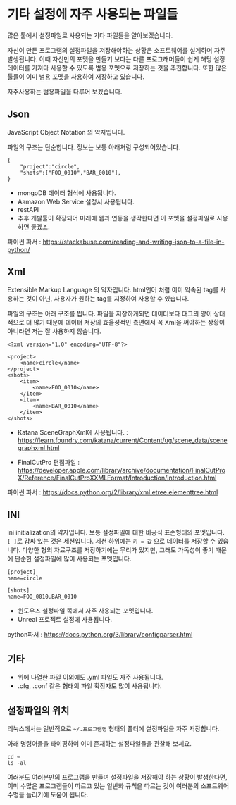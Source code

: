 # 기타 설정에 자주 사용되는 파일들
많은 툴에서 설정파일로 사용되는 기타 파일들을 알아보겠습니다.

자신이 만든 프로그램의 설정파일을 저장해야하는 상황은 소프트웨어를 설계하며 자주 발생됩니다.
이때 자신만의 포멧을 만들기 보다는 다른 프로그래머들이 쉽게 해당 설정 데이터를 가져다 사용할 수 있도록
범용 포멧으로 저장하는 것을 추천합니다.
또한 많은 툴들이 이미 범용 포멧을 사용하여 저장하고 있습니다.

자주사용하는 범용파일을 다루어 보겠습니다.

## Json
JavaScript Object Notation 의 약자입니다.

파일의 구조는 단순합니다. 정보는 보통 아래처럼 구성되어있습니다. 
```
{
    "project":"circle",
    "shots":["FOO_0010","BAR_0010"],
}
```

- mongoDB 데이터 형식에 사용됩니다.
- Aamazon Web Service 설정시 사용됩니다.
- restAPI
- 추후 개발툴이 확장되어 미래에 웹과 연동을 생각한다면 이 포멧을 설정파일로 사용하면 좋겠죠.

파이썬 파서 : https://stackabuse.com/reading-and-writing-json-to-a-file-in-python/

## Xml
Extensible Markup Language 의 약자입니다.
html언어 처럼 이미 약속된 tag를 사용하는 것이 아닌, 사용자가 원하는 tag를 지정하여 사용할 수 있습니다.

파일의 구조는 아래 구조를 띕니다.
파일을 저장하게되면 데이터보다 태그의 양이 상대적으로 더 많기 때문에 데이터 저장의 효율성적인 측면에서 꼭 Xml을 써야하는 상황이 아니라면 저는 잘 사용하지 않습니다.

```
<?xml version="1.0" encoding="UTF-8"?>

<project>
    <name>circle</name>
</project>
<shots>
    <item>
        <name>FOO_0010</name>
    </item>
    <item>
        <name>BAR_0010</name>
    </item>
</shots>
```

- Katana SceneGraphXml에 사용됩니다. : https://learn.foundry.com/katana/current/Content/ug/scene_data/scenegraphxml.html

- FinalCutPro 편집파일 : https://developer.apple.com/library/archive/documentation/FinalCutProX/Reference/FinalCutProXXMLFormat/Introduction/Introduction.html

파이썬 파서 : https://docs.python.org/2/library/xml.etree.elementtree.html

## INI
ini initialization의 약자입니다.
보통 설정파일에 대한 비공식 표준형태의 포멧입니다.
`[ ]`로 감싸 있는 것은 세션입니다.
세션 하위에는 `키 = 값` 으로 데이터를 저장할 수 있습니다.
다양한 형의 자료구조를 저장하기에는 무리가 있지만, 그래도 가독성이 좋기 때문에 단순한 설정파일에 많이 사용되는 포멧입니다.

```
[project]
name=circle

[shots]
name=FOO_0010,BAR_0010
```

- 윈도우즈 설정파일 쪽에서 자주 사용되는 포멧입니다.
- Unreal 프로젝트 설정에 사용됩니다.

python파서 : https://docs.python.org/3/library/configparser.html

## 기타
- 위에 나열한 파일 이외에도 .yml 파일도 자주 사용됩니다.
- .cfg, .conf 같은 형태의 파일 확장자도 많이 사용됩니다.

## 설정파일의 위치
리눅스에서는 일반적으로 `~/.프로그램명` 형태의 폴더에 설정파일을 자주 저장합니다.

아래 명령어들을 타이핑하여 이미 존재하는 설정파일들을 관찰해 보세요.
```
cd ~
ls -al
```

여러분도 여러분만의 프로그램을 만들며 설정파일을 저장해야 하는 상황이 발생한다면,
이미 수많은 프로그램들이 따르고 있는 일반화 규칙을 따르는 것이 여러분의 소프트웨어 수명을 늘리기에 도움이 됩니다.